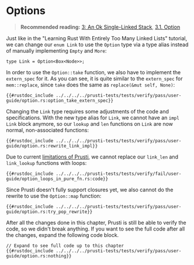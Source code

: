 # Options

> **Recommended reading:** 
> [3: An Ok Single-Linked Stack](https://rust-unofficial.github.io/too-many-lists/second.html),
> [3.1. Option](https://rust-unofficial.github.io/too-many-lists/second-option.html)

Just like in the "Learning Rust With Entirely Too Many Linked Lists" tutorial, we can change our `enum Link` to use the `Option` type via a type alias instead of manually implementing `Empty` and `More`:

```rust,noplaypen,ignore
type Link = Option<Box<Node>>;
```

In order to use the `Option::take` function, we also have to implement the `extern_spec` for it. As you can see, it is quite similar to the `extern_spec` for `mem::replace`, since `take` does the same as `replace(&mut self, None)`:

```rust,noplaypen
{{#rustdoc_include ../../../../prusti-tests/tests/verify/pass/user-guide/option.rs:option_take_extern_spec}}
```

Changing the `Link` type requires some adjustments of the code and specifications. With the new type alias for `Link`, we cannot have an `impl Link` block anymore, so our `lookup` and `len` functions on `Link` are now normal, non-associated functions:

```rust,noplaypen
{{#rustdoc_include ../../../../prusti-tests/tests/verify/pass/user-guide/option.rs:rewrite_link_impl}}
```

Due to current [limitations of Prusti](../capabilities/limitations.md#loops-in-pure-functions-unsupported), we cannot replace our `link_len` and `link_lookup` functions with loops:

```rust,noplaypen,ignore
{{#rustdoc_include ../../../../prusti-tests/tests/verify/fail/user-guide/option_loops_in_pure_fn.rs:code}}
```

Since Prusti doesn't fully support closures yet, we also cannot do the rewrite to use the `Option::map` function:
```rust,noplaypen
{{#rustdoc_include ../../../../prusti-tests/tests/verify/pass/user-guide/option.rs:try_pop_rewrite}}
```

After all the changes done in this chapter, Prusti is still be able to verify the code, so we didn't break anything.
If you want to see the full code after all the changes, expand the following code block.

```rust,noplaypen
// Expand to see full code up to this chapter
{{#rustdoc_include ../../../../prusti-tests/tests/verify/pass/user-guide/option.rs:nothing}}
```
